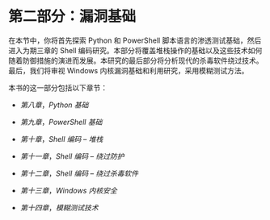 # 第二部分：漏洞基础

在本节中，你将首先探索 Python 和 PowerShell 脚本语言的渗透测试基础，然后进入为期三章的 Shell 编码研究。本部分将覆盖堆栈操作的基础以及这些技术如何随着防御措施的演进而发展。本研究的最后部分将分析现代的杀毒软件绕过技术。最后，我们将审视 Windows 内核漏洞基础和利用研究，采用模糊测试方法。

本书的这一部分包括以下章节：

+   *第八章*，*Python 基础*

+   *第九章*，*PowerShell 基础*

+   *第十章*，*Shell 编码 – 堆栈*

+   *第十一章*，*Shell 编码 – 绕过防护*

+   *第十二章*，*Shell 编码 – 绕过杀毒软件*

+   *第十三章*，*Windows 内核安全*

+   *第十四章*，*模糊测试技术*
